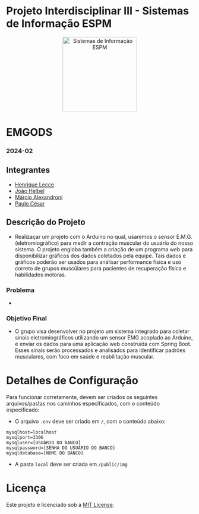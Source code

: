 # Projeto Interdisciplinar III - Sistemas de Informação ESPM

<p style="text-align: center;">
    <a href="https://www.espm.br/cursos-de-graduacao/sistemas-de-informacao/"><img src="https://avatars.githubusercontent.com/u/49880458?s=200&v=4" alt="Sistemas de Informação ESPM" style="height: 200px; width: 200px;"/></a>
</p>

# EMGODS

### 2024-02

## Integrantes
- [Henrique Lecce](https://github.com/HSLPines/)
- [João Helbel](https://github.com/joaohelbel/)
- [Márcio Alexandroni](https://github.com/marcio-alexandroni/)
- [Paulo César](https://github.com/impauloc/)

## Descrição do Projeto

- Realizaçar um projeto com o Arduino no qual, usaremos o sensor E.M.G. (eletromiográfico) para medir a contração muscular do usuário do nosso sistema. O projeto engloba também a criação de um programa web para disponibilizar gráficos dos dados coletados pela equipe. Tais dados e gráficos poderão ser usados para análisar performance física e uso correto de grupos muscúlares para pacientes de recuperação física e habilidades motoras.

### Problema

- 

### Objetivo Final

- O grupo visa desenvolver no projeto um sistema integrado para coletar sinais eletromiográficos utilizando um sensor EMG acoplado ao Arduino, e enviar os dados para uma aplicação web construída com Spring Boot. Esses sinais serão processados e analisados para identificar padrões musculares, com foco em saúde e reabilitação muscular.


# Detalhes de Configuração

Para funcionar corretamente, devem ser criados os seguintes arquivos/pastas nos caminhos especificados, com o conteúdo especificado:

- O arquivo `.env` deve ser criado em `/`, com o conteúdo abaixo:
```
mysqlhost=localhost
mysqlport=3306
mysqluser=[USUÁRIO DO BANCO]
mysqlpassword=[SENHA DO USUÁRIO DO BANCO]
mysqldatabase=[NOME DO BANCO]
```

- A pasta `local` deve ser criada em `/public/img`

# Licença

Este projeto é licenciado sob a [MIT License](https://github.com/tech-espm/inter-2sem-2024-easy-trash/blob/main/LICENSE).

